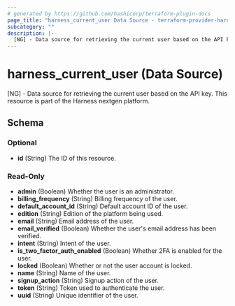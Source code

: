 ```yaml
---
# generated by https://github.com/hashicorp/terraform-plugin-docs
page_title: "harness_current_user Data Source - terraform-provider-harness-platform"
subcategory: ""
description: |-
  [NG] - Data source for retrieving the current user based on the API key. This resource is part of the Harness nextgen platform.
---
```


# harness_current_user (Data Source)

[NG] - Data source for retrieving the current user based on the API key. This resource is part of the Harness nextgen platform.



<!-- schema generated by tfplugindocs -->
## Schema

### Optional

- **id** (String) The ID of this resource.

### Read-Only

- **admin** (Boolean) Whether the user is an administrator.
- **billing_frequency** (String) Billing frequency of the user.
- **default_account_id** (String) Default account ID of the user.
- **edition** (String) Edition of the platform being used.
- **email** (String) Email address of the user.
- **email_verified** (Boolean) Whether the user's email address has been verified.
- **intent** (String) Intent of the user.
- **is_two_factor_auth_enabled** (Boolean) Whether 2FA is enabled for the user.
- **locked** (Boolean) Whether or not the user account is locked.
- **name** (String) Name of the user.
- **signup_action** (String) Signup action of the user.
- **token** (String) Token used to authenticate the user.
- **uuid** (String) Unique identifier of the user.


